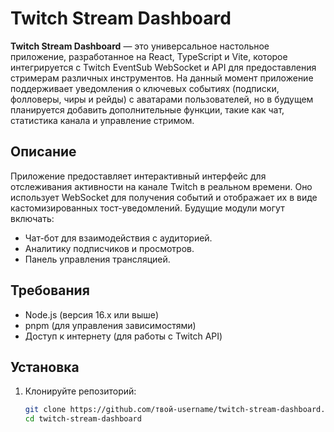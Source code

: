# Twitch Stream Dashboard

**Twitch Stream Dashboard** — это универсальное настольное приложение, разработанное на React, TypeScript и Vite, которое интегрируется с Twitch EventSub WebSocket и API для предоставления стримерам различных инструментов. На данный момент приложение поддерживает уведомления о ключевых событиях (подписки, фолловеры, чиры и рейды) с аватарами пользователей, но в будущем планируется добавить дополнительные функции, такие как чат, статистика канала и управление стримом.

## Описание

Приложение предоставляет интерактивный интерфейс для отслеживания активности на канале Twitch в реальном времени. Оно использует WebSocket для получения событий и отображает их в виде кастомизированных тост-уведомлений. Будущие модули могут включать:
- Чат-бот для взаимодействия с аудиторией.
- Аналитику подписчиков и просмотров.
- Панель управления трансляцией.

## Требования

- Node.js (версия 16.x или выше)
- pnpm (для управления зависимостями)
- Доступ к интернету (для работы с Twitch API)

## Установка

1. Клонируйте репозиторий:
   ```bash
   git clone https://github.com/твой-username/twitch-stream-dashboard.git
   cd twitch-stream-dashboard
